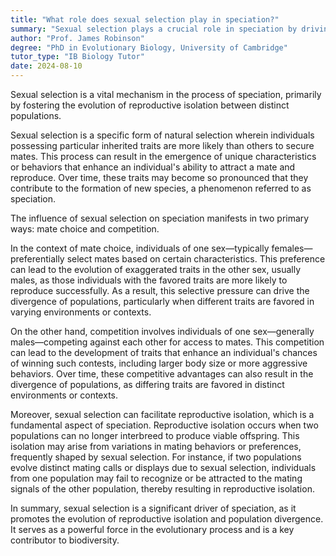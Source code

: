 ```yaml
---
title: "What role does sexual selection play in speciation?"
summary: "Sexual selection plays a crucial role in speciation by driving the evolution of reproductive isolation between populations."
author: "Prof. James Robinson"
degree: "PhD in Evolutionary Biology, University of Cambridge"
tutor_type: "IB Biology Tutor"
date: 2024-08-10
---
```


Sexual selection is a vital mechanism in the process of speciation, primarily by fostering the evolution of reproductive isolation between distinct populations.

Sexual selection is a specific form of natural selection wherein individuals possessing particular inherited traits are more likely than others to secure mates. This process can result in the emergence of unique characteristics or behaviors that enhance an individual's ability to attract a mate and reproduce. Over time, these traits may become so pronounced that they contribute to the formation of new species, a phenomenon referred to as speciation.

The influence of sexual selection on speciation manifests in two primary ways: mate choice and competition. 

In the context of mate choice, individuals of one sex—typically females—preferentially select mates based on certain characteristics. This preference can lead to the evolution of exaggerated traits in the other sex, usually males, as those individuals with the favored traits are more likely to reproduce successfully. As a result, this selective pressure can drive the divergence of populations, particularly when different traits are favored in varying environments or contexts.

On the other hand, competition involves individuals of one sex—generally males—competing against each other for access to mates. This competition can lead to the development of traits that enhance an individual's chances of winning such contests, including larger body size or more aggressive behaviors. Over time, these competitive advantages can also result in the divergence of populations, as differing traits are favored in distinct environments or contexts.

Moreover, sexual selection can facilitate reproductive isolation, which is a fundamental aspect of speciation. Reproductive isolation occurs when two populations can no longer interbreed to produce viable offspring. This isolation may arise from variations in mating behaviors or preferences, frequently shaped by sexual selection. For instance, if two populations evolve distinct mating calls or displays due to sexual selection, individuals from one population may fail to recognize or be attracted to the mating signals of the other population, thereby resulting in reproductive isolation.

In summary, sexual selection is a significant driver of speciation, as it promotes the evolution of reproductive isolation and population divergence. It serves as a powerful force in the evolutionary process and is a key contributor to biodiversity.
    